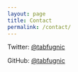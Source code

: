 ```yaml
---
layout: page
title: Contact
permalink: /contact/
---
```


Twitter: [@tabfugnic](http://twitter.com/tabfugnic)

GitHub: [@tabfugnic](http://github.com/tabfugnic)
